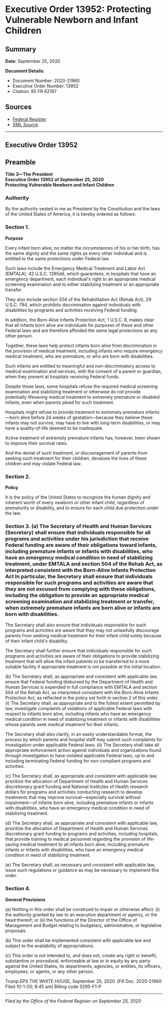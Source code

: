 # Executive Order 13952: Protecting Vulnerable Newborn and Infant Children

## Summary

**Date:** September 25, 2020

**Document Details:**
- Document Number: 2020-21960
- Executive Order Number: 13952
- Citation: 85 FR 62187

## Sources
- [Federal Register](https://www.federalregister.gov/documents/2020/10/02/2020-21960/protecting-vulnerable-newborn-and-infant-children)
- [XML Source](https://www.federalregister.gov/documents/full_text/xml/2020/10/02/2020-21960.xml)

---

## Executive Order 13952

## Preamble

**Title 3—The President**  
**Executive Order 13952 of September 25, 2020**  
**Protecting Vulnerable Newborn and Infant Children**

### Authority

By the authority vested in me as President by the Constitution and the laws of the United States of America, it is hereby ordered as follows:
### Section 1.

**Purpose**

Every infant born alive, no matter the circumstances of his or her birth, has the same dignity and the same rights as every other individual and is entitled to the same protections under Federal law.

Such laws include the Emergency Medical Treatment and Labor Act (EMTALA), 42 U.S.C. 1395dd, which guarantees, in hospitals that have an emergency department, each individual's right to an appropriate medical screening examination and to either stabilizing treatment or an appropriate transfer.

They also include section 504 of the Rehabilitation Act (Rehab Act), 29 U.S.C. 794, which prohibits discrimination against individuals with disabilities by programs and activities receiving Federal funding.

In addition, the Born-Alive Infants Protection Act, 1 U.S.C. 8, makes clear that all infants born alive are individuals for purposes of these and other Federal laws and are therefore afforded the same legal protections as any other person.

Together, these laws help protect infants born alive from discrimination in the provision of medical treatment, including infants who require emergency medical treatment, who are premature, or who are born with disabilities.

Such infants are entitled to meaningful and non-discriminatory access to medical examination and services, with the consent of a parent or guardian, when they present at hospitals receiving Federal funds.

Despite these laws, some hospitals refuse the required medical screening examination and stabilizing treatment or otherwise do not provide potentially lifesaving medical treatment to extremely premature or disabled infants, even when parents plead for such treatment.

Hospitals might refuse to provide treatment to extremely premature infants—born alive before 24 weeks of gestation—because they believe these infants may not survive, may have to live with long-term disabilities, or may have a quality-of-life deemed to be inadequate.

Active treatment of extremely premature infants has, however, been shown to improve their survival rates.

And the denial of such treatment, or discouragement of parents from seeking such treatment for their children, devalues the lives of these children and may violate Federal law.
### Section 2.

**Policy**

It is the policy of the United States to recognize the human dignity and inherent worth of every newborn or other infant child, regardless of prematurity or disability, and to ensure for each child due protection under the law.
### Section 3. (a) The Secretary of Health and Human Services (Secretary) shall ensure that individuals responsible for all programs and activities under his jurisdiction that receive Federal funding are aware of their obligations toward infants, including premature infants or infants with disabilities, who have an emergency medical condition in need of stabilizing treatment, under EMTALA and section 504 of the Rehab Act, as interpreted consistent with the Born-Alive Infants Protection Act In particular, the Secretary shall ensure that individuals responsible for such programs and activities are aware that they are not excused from complying with these obligations, including the obligation to provide an appropriate medical screening examination and stabilizing treatment or transfer, when extremely premature infants are born alive or infants are born with disabilities.

The Secretary shall also ensure 
that individuals responsible for such programs and activities are aware that they may not unlawfully discourage parents from seeking medical treatment for their infant child solely because of their infant child's disability.

The Secretary shall further ensure that individuals responsible for such programs and activities are aware of their obligations to provide stabilizing treatment that will allow the infant patients to be transferred to a more suitable facility if appropriate treatment is not possible at the initial location.

(b) The Secretary shall, as appropriate and consistent with applicable law, ensure that Federal funding disbursed by the Department of Health and Human Services is expended in full compliance with EMTALA and section 504 of the Rehab Act, as interpreted consistent with the Born-Alive Infants Protection Act, as reflected in the policy set forth in section 2 of this order.
    (i) The Secretary shall, as appropriate and to the fullest extent permitted by law, investigate complaints of violations of applicable Federal laws with respect to infants born alive, including infants who have an emergency medical condition in need of stabilizing treatment or infants with disabilities whose parents seek medical treatment for their infants.

The Secretary shall also clarify, in an easily understandable format, the process by which parents and hospital staff may submit such complaints for investigation under applicable Federal laws.
    (ii) The Secretary shall take all appropriate enforcement action against individuals and organizations found through investigation to have violated applicable Federal laws, up to and including terminating Federal funding for non-compliant programs and activities.

(c) The Secretary shall, as appropriate and consistent with applicable law, prioritize the allocation of Department of Health and Human Services discretionary grant funding and National Institutes of Health research dollars for programs and activities conducting research to develop treatments that may improve survival—especially survival without impairment—of infants born alive, including premature infants or infants with disabilities, who have an emergency medical condition in need of stabilizing treatment.

(d) The Secretary shall, as appropriate and consistent with applicable law, prioritize the allocation of Department of Health and Human Services discretionary grant funding to programs and activities, including hospitals, that provide training to medical personnel regarding the provision of life-saving medical treatment to all infants born alive, including premature infants or infants with disabilities, who have an emergency medical condition in need of stabilizing treatment.

(e) The Secretary shall, as necessary and consistent with applicable law, issue such regulations or guidance as may be necessary to implement this order.
### Section 4.

**General Provisions**

(a) Nothing in this order shall be construed to impair or otherwise affect:
    (i) the authority granted by law to an executive department or agency, or the head thereof; or
    (ii) the functions of the Director of the Office of Management and Budget relating to budgetary, administrative, or legislative proposals.

(b) This order shall be implemented consistent with applicable law and subject to the availability of appropriations.

(c) This order is not intended to, and does not, create any right or benefit, substantive or procedural, enforceable at law or in equity by any party against the United States, its departments, agencies, or entities, its officers, employees, or agents, or any other person.

Trump.EPS
THE WHITE HOUSE,
September 25, 2020.
[FR Doc. 2020-21960 
Filed 10-1-20; 8:45 am]
Billing code 3295-F1-P

---

*Filed by the Office of the Federal Register on September 25, 2020*
